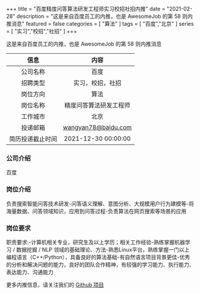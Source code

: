 +++
title = "百度精度问答算法研发工程师实习校招社招内推"
date = "2021-02-28"
description = "这是来自百度员工的内推，也是 AwesomeJob 的第 58 则内推消息"
featured = false
categories = [
    "算法"
]
tags = [
    "百度","北京"
]
series = [
    "实习","校招","社招"
]
+++

这是来自百度员工的内推，也是 AwesomeJob 的第 58 则内推消息
<!--more-->

| 信息 | 内容 |
| :-----:| :----: |
| 公司名称 | 百度 |
| 招聘类型 | 实习，校招，社招 |
| 岗位方向 | 算法 |
| 岗位名称 | 精度问答算法研发工程师 |
| 工作城市 | 北京 |
| 投递邮箱 | wangyan78@baidu.com |
| 简历投递截止时间 | 2021-12-30 00:00:00 |

### 公司介绍

百度

### 岗位介绍

负责搜索智能问答技术研发-问答语义理解、意图分析、大规模用户行为建模等-将海量数据、问答领域知识，应用到问答过程-负责算法在网页搜索等场景的应用

### 岗位要求

职责要求:-计算机相关专业，研究生及以上学历；相关工作经验-熟练掌握机器学习 / 数据挖掘 / NLP 领域的基础理论、方法-熟悉Linux平台，熟练掌握一门以上编程语言（C++/Python），具备良好的算法基础-有自然语言项目背景更佳-优秀的分析和解决问题的能力，良好的团队合作精神，有较强的学习能力、执行能力、表达能力、沟通能力

更多内推信息，请关注我们的 [Github 项目](https://github.com/Dikea/AwesomeJob)


